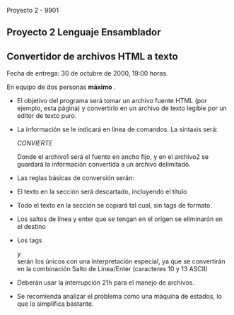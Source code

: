   Proyecto 2 - 9901

Proyecto 2 Lenguaje Ensamblador
-------------------------------

Convertidor de archivos HTML a texto
------------------------------------

Fecha de entrega: 30 de octubre de 2000, 19:00 horas.

En equipo de dos personas **máximo** .

*   El objetivo del programa será tomar un archivo fuente HTML (por ejemplo, esta página) y convertirlo en un archivo de texto legible por un editor de texto puro.
*   La información se le indicará en línea de comandos. La sintaxis será:
    
    _CONVIERTE <archivo1> <archivo2>_
    
    Donde el archivo1 será el fuente en ancho fijo, y en el archivo2 se guardará la información convertida a un archivo delimitado.
    
*   Las reglas básicas de conversión serán:
    

*   El texto en la sección <HEAD> será descartado, incluyendo el título
    
*   Todo el texto en la sección <BODY> se copiará tal cual, sin tags de formato.
    
*   Los saltos de línea y enter que se tengan en el origen se eliminarón en el destino
    
*   Los tags <p> y <br> serán los únicos con una interpretación especial, ya que se convertirán en la combinación Salto de Línea/Enter (caracteres 10 y 13 ASCII)
    

*   Deberán usar la interrupción 21h para el manejo de archivos.
*   Se recomienda analizar el problema como una máquina de estados, lo que lo simplifica bastante.